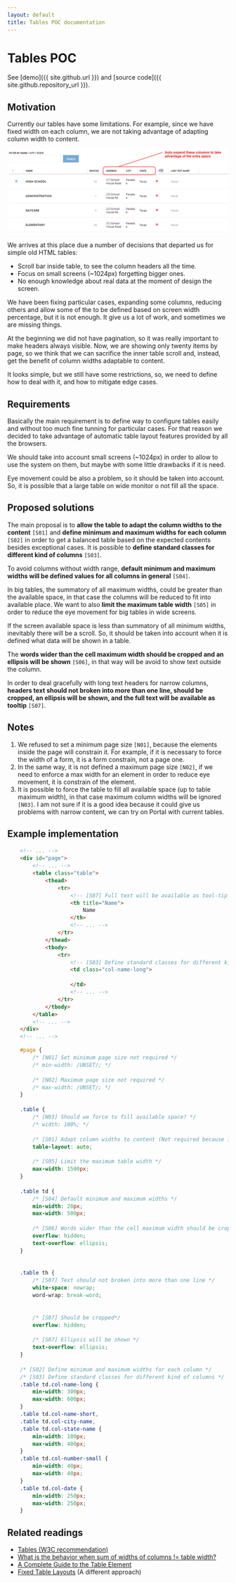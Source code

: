 ```yaml
---
layout: default
title: Tables POC documentation
---
```


# Tables POC

See [demo]({{ site.github.url }}) and [source code]({{ site.github.repository_url }}).


## Motivation

Currently our tables have some limitations. For example, since we have fixed width on each column, we are not taking advantage of adapting column width to content.

![Current problem](images/current_problem.png)

We arrives at this place due a number of decisions that departed us for simple old HTML tables:

* Scroll bar inside table, to see the column headers all the time.
* Focus on small screens (~1024px) forgetting bigger ones.
* No enough knowledge about real data at the moment of design the screen.

We have been fixing particular cases, expanding some columns, reducing others and allow some of the to be defined based on screen width percentage, but it is not enough. It give us a lot of work, and sometimes we are missing things.

At the beginning we did not have pagination, so it was really important to make headers always visible. Now, we are showing only twenty items by page, so we think that we can sacrifice the inner table scroll and, instead, get the benefit of column widths adaptable to content.

It looks simple, but we still have some restrictions, so, we need to define how to deal with it, and how to mitigate edge cases.


## Requirements

Basically the main requirement is to define way to configure tables easily and without too much fine tunning for particular cases. For that reason we decided to take advantage of automatic table layout features provided by all the browsers.

We should take into account small screens (~1024px) in order to allow to use the system on them, but maybe with some little drawbacks if it is need.

Eye movement could be also a problem, so it should be taken into account. So, it is possible that a large table on wide monitor o not fill all the space.


## Proposed solutions

The main proposal is to **allow the table to adapt the column widths to the content** `[S01]` and **define minimum and maximum widths for each column** `[S02]` in order to get a balanced table based on the expected contents besides exceptional cases. It is possible to **define standard classes for different kind of columns** `[S03]`.

To avoid columns without width range, **default minimum and maximum widths will be defined values for all columns in general** `[S04]`.

In big tables, the summatory of all maximum widths, could be greater than the available space, in that case the columns will be reduced to fit into available place. We want to also **limit the maximum table width** `[S05]` in order to reduce the eye movement for big tables in wide screens.

If the screen available space is less than summatory of all minimum widths, inevitably there will be a scroll. So, it should be taken into account when it is defined what data will be shown in a table.

The **words wider than the cell maximum width should be cropped and an ellipsis will be shown** `[S06]`, in that way will be avoid to show text outside the column.

In order to deal gracefully with long text headers for narrow columns, **headers text should not broken into more than one line, should be cropped, an ellipsis will be shown, and the full text will be available as tooltip** `[S07]`.


## Notes

1.  We refused to set a minimum page size `[N01]`, because the elements inside the page will constrain it. For example, if it is necessary to force the width of a form, it is a form constrain, not a page one.
2.  In the same way, it is not defined a maximum page size `[N02]`, if we need to enforce a max width for an element in order to reduce eye movement, it is constrain of the element.
3.  It is possible to force the table to fill all available space (up to table maximum width), in that case maximum column widths will be ignored `[N03]`. I am not sure if it is a good idea because it could give us problems with narrow content, we can try on Portal with current tables.

## Example implementation

```html
    <!-- ... -->
    <div id="page">
        <!-- ... -->
        <table class="table">
            <thead>
                <tr>
                    <!-- [S07] Full text will be available as tool-tip -->
                    <th title="Name">
                        Name
                    </th>
                    <!-- ... -->
                </tr>
            </thead>
            <tbody>
                <tr>
                    <!-- [S03] Define standard classes for different kind of columns -->
                    <td class="col-name-long">

                    </td>
                    <!-- ... -->
                </tr>
            </tbody>
        </table>
        <!-- ... -->
    </div>
    <!-- ... -->
```

```css
    #page { 
        /* [N01] Set minimum page size not required */
        /* min-width: /UNSET/; */ 

        /* [N02] Maximum page size not required */
        /* max-width: /UNSET/; */ 
    }

    .table {
        /* [N03] Should we force to fill available space? */
        /* width: 100%; */ 

        /* [S01] Adapt column widths to content (Not required because it is the default value) */
        table-layout: auto; 

        /* [S05] Limit the maximum table width */
        max-width: 1500px; 
    }

    .table td {
        /* [S04] Default minimum and maximum widths */
        min-width: 20px;
        max-width: 500px;

        /* [S06] Words wider than the cell maximum width should be cropped and an ellipsis will be shown */
        overflow: hidden;
        text-overflow: ellipsis;
    }


    .table th {
        /* [S07] Text should not broken into more than one line */
        white-space: nowrap;
        word-wrap: break-word;
    

        /* [S07] Should be cropped*/
        overflow: hidden;

        /* [S07] Ellipsis will be shown */
        text-overflow: ellipsis;
    }

    /* [S02] Define minimum and maximum widths for each column */
    /* [S03] Define standard classes for different kind of columns */
    .table td.col-name-long {
        min-width: 300px;
        max-width: 600px;
    }
    .table td.col-name-short,
    .table td.col-city-name,
    .table td.col-state-name {
        min-width: 100px;
        max-width: 400px;
    }
    .table td.col-number-small {
        min-width: 40px;
        max-width: 40px;
    }
    .table td.col-date {
        min-width: 250px;
        max-width: 250px;
    }
```


## Related readings

* [Tables (W3C recommendation)](http://www.w3.org/TR/CSS21/tables.html)
* [What is the behavior when sum of widths of columns != table width?](http://stackoverflow.com/questions/8251517/what-is-the-behavior-when-sum-of-widths-of-columns-table-width)
* [A Complete Guide to the Table Element](http://css-tricks.com/complete-guide-table-element/)
* [Fixed Table Layouts](http://css-tricks.com/fixing-tables-long-strings/#cp_embed_lAqrG) (A different approach)

